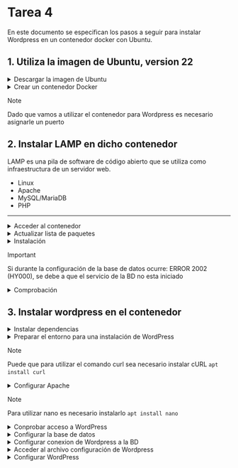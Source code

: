 # Tarea 4

En este documento se especifican los pasos a seguir para instalar Wordpress en un contenedor docker con Ubuntu.

## 1. Utiliza la imagen de Ubuntu, version 22

<details>
    <summary>Descargar la imagen de Ubuntu</summary>
</br>
    
```bash
# De no especificar versión, se descargara la más nueva
docker pull ubuntu:22.04
```
    
![Comando Paso1](/img/paso1_1.png)
> Salida por consola ↑

</details>
<details>   
    <summary>Crear un contenedor Docker</summary>
</br>
    
```bash
docker run -d -p 7000:80 --name cnt_ubuntu ubuntu:22.04 tail -f /dev/null
```
![Comando Paso1](/img/paso1_2.png)
> Salida por consola ↑

---
</details>

> [!NOTE]
> Dado que vamos a utilizar el contenedor para Wordpress es necesario asignarle un puerto

## 2. Instalar LAMP en dicho contenedor

LAMP es una pila de software de código abierto que se utiliza como infraestructura de un servidor web.

- Linux
- Apache
- MySQL/MariaDB
- PHP

---

<details>
    <summary>Acceder al contenedor</summary>
    
```bash
docker exec -it cnt_ubuntu sh
```

</details>

<details>
    <summary>Actualizar lista de paquetes</summary>
    
```bash
apt update
```

![Comando Paso2](/img/paso2_1.png)

</details>

<details>
    <summary>Instalación</summary>
<br>
<details>
    <summary>Servicio a Servicio</summary>
<br>
    
- Instalar Apache:
  
```bash
apt install -y apache2 apache2-utils
```

![Comando Paso2](/img/paso2_11.png)

- Instalar MariaDB: 

```bash
apt install -y mariadb-server mariadb-client
```

![Comando Paso2](/img/paso2_10.png)

- Iniciar base de datos:

```bash
service mariadb start
```

![Comando Paso2](/img/paso2_12.png)

- Configuración de seguridad de MariaDB:

```bash
mysql_secure_installation
```

- Instalar PHP:
  
```bash
apt install -y php php-mysql libapache2-mod-php
```

- Reiniciar Apache:
  
```bash
service apache2 restart
```

![Comando Paso2](/img/paso2_4.png)

</details>

<details>
    <summary>All in One</summary>
    
- Instalar pila LAMP:
  
```bash
apt install -y lamp-server^
```

![Comando Paso2](/img/paso2_2.png)

- Iniciar base de datos:
  
```bash
service mysql start
```

- Configuración de seguridad de MySQL:
  
```bash
mysql_secure_installation
```

![Comando Paso2](/img/paso2_6.png)

- Desabilitar autentificación por Unix Socket:
  
```bash
#Iniciar sesión  
mysql -u root -p

use mysql;
update user set plugin='mysql_native_password' where user='root';
flush privileges;
quit;
```
</details>

---
</details>

> [!IMPORTANT]
> Si durante la configuración de la base de datos ocurre: ERROR 2002 (HY000), se debe a que el servicio de la BD no esta iniciado

<details>
    <summary>Comprobación</summary>
<br>
Apache:

```bash
service apache2 status
```

![Comando Paso2](/img/paso2_8.png)

MariaDB/MySQL: 

```bash
#MariaDB
service mariadb status

#MySQL
service mysql status
```
![Comando Paso2](/img/paso2_7.png)

PHP:

```bash
echo "<?php phpinfo(); ?>" | tee /var/www/html/info.php
# Crea una página en el servidor web con la configuración actual de PHP
```

![Comando Paso2](/img/paso2_9.png)

- Comprobación en navegador: ```bash http://<ip>:<puerto>/info.php```

![Comando Paso2](/img/paso2_3.png)

> Deberia aparecer esta pagina (arriba)

```bash
rm /var/www/html/info.php
# Es recomendable eliminar la pagina del servidor, pues puede exponer información sensible
```

</details>

## 3. Instalar wordpress en el contenedor

<details>
    <summary>Instalar dependencias</summary>

```bash
apt install ghostscript \
            php-bcmath \
            php-curl \
            php-imagick \
            php-intl \
            php-json \
            php-mbstring \
            php-mysql \
            php-xml \
            php-zip
```
    
</details>

<details>
    <summary>Preparar el entorno para una instalación de WordPress</summary>

```bash
#Crear un directorio
mkdir -p /srv/www

#Cambiar la propiedad al usuario www-data
sudo chown www-data: /srv/www

#Descarga la última versión de WordPress y extraerla en /srv/www
curl https://wordpress.org/latest.tar.gz | tar zx -C /srv/www
```
--- 
</details>

> [!NOTE]
> Puede que para utilizar el comando curl sea necesario instalar cURL ```apt install curl```

<details>
    <summary>Configurar Apache</summary>
<br>
    
- Crear una página

```bash
nano etc/apache2/sites-available/wordpress.conf
```

Que contenga las siguientes lineas:

```bash
<VirtualHost *:80>
    DocumentRoot /srv/www/wordpress
    <Directory /srv/www/wordpress>
        Options FollowSymLinks
        AllowOverride Limit Options FileInfo
        DirectoryIndex index.php
        Require all granted
    </Directory>
    <Directory /srv/www/wordpress/wp-content>
        Options FollowSymLinks
        Require all granted
    </Directory>
</VirtualHost>
```

![Comando Paso3](/img/paso3_.png)

- Habilitar la página:

```bash
# Habilitar el sitio de WP
a2ensite wordpress
# Habilitar el módulo de reescritura
a2enmod rewrite
# Deshabilitar el sitio predeterminado
a2dissite 000-default

# Recargar Apache para aplicar los cambios
service apache2 reload
```
---
</details>

> [!NOTE]
> Para utilizar nano es necesario instalarlo ```apt install nano```

<details>
    <summary>Conprobar acceso a WordPress</summary>
    
```bash
http://<ip>:<puerto>/wp-admin/setup-config.php
```
    
![Comando Paso3](/img/paso3.png)

>El resultado debería ser el de la imagen

</details>

<details>
    <summary>Configurar la base de datos</summary>

```bash
mysql -u root

# Crea una nueva base de datos
create database <nombre_BD>;

# Crea un nuevo usuario y aplica una contraseña
create user <nombre_usuario>@localhost identified by '<contraseña>';

# Otorga todos los privilegios al usuario especificado
grant all privileges on <nombre_BD>.* TO <nombre_usuario>@localhost;

# Actualiza los privilegios
fush privileges;

exit;
```
    
</details>

<details>
    <summary>Configurar conexion de Wordpress a la BD</summary>

```bash
# Copia el archivo de configuración 
cp /srv/www/wordpress/wp-config-sample.php /srv/www/wordpress/wp-config.php
```
```bash
# Los siguientes comandos se pueden realizar modificado el archivo de configuracion directamente (ver punto siguiente)

# Reemplaza el nombre de la base de datos en el archivo de configuración
sed -i 's/database_name_here/<nombre_BD>/' /srv/www/wordpress/wp-config.php

# Reemplaza el nombre del usuario en el archivo de configuración
sudo -u www-data sed -i 's/username_here/<nombre_usuario>/' /srv/www/wordpress/wp-config.php

# Reemplaza la contraseña del usuario en el archivo de configuración
sed -i 's/password_here/<contraseña>/' /srv/www/wordpress/wp-config.php
```
    
</details>

<details>
    <summary>Acceder al archivo configuración de Wordpress</summary>

```bash
nano /srv/www/wordpress/wp-config.php
```

Cambiamos las claves por las generadas aleatoriamente en:
[https://api.wordpress.org/secret-key/1.1/salt/]( https://api.wordpress.org/secret-key/1.1/salt/ )

![Comando Paso3](/img/paso3_.png)
    
</details>

<details>
    <summary>Configurar WordPress</summary>
 
![Comando Paso3](/img/paso3_confWp_1.png)

![Comando Paso3](/img/paso3_confWp_2.png)
</details>
